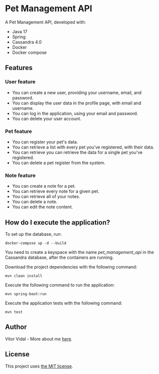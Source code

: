 # Pet Management API

A Pet Management API, developed with:

- Java 17
- Spring
- Cassandra 4.0
- Docker
- Docker compose

## Features

### User feature

- You can create a new user, providing your username, email, and password.
- You can display the user data in the profile page, with email and username.
- You can log in the application, using your email and password.
- You can delete your user account.

### Pet feature

- You can register your pet's data.
- You can retrieve a list with every pet you've registered, with their data.
- You can retrieve you can retrieve the data for a single pet you've registered.
- You can delete a pet register from the system.

### Note feature

- You can create a note for a pet.
- You can retrieve every note for a given pet.
- You can retrieve all of your notes.
- You can delete a note.
- You can edit the note content.

## How do I execute the application?

To set up the database, run:

```
docker-compose up -d --build
```

You need to create a keyspace with the name *pet_management_api* in the Cassandra database, after the containers are running.

Download the project dependencies with the following command:

```
mvn clean install
```

Execute the following command to run the application:

```
mvn spring-boot:run
```

Execute the application tests with the following command:

```
mvn test
```

## Author

Vitor Vidal - More about me [here](https://github.com/vitorvidaldev).

## License

This project uses [the MIT license](LICENSE).
